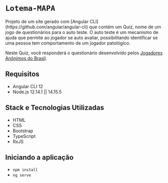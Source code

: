 # `Lotema-MAPA`

<p align="left">Projeto de um site gerado com [Angular CLI](https://github.com/angular/angular-cli) que contém um Quiz, nome de um jogo de questionários para o auto teste. O auto teste é um mecanismo de ajuda que permite ao jogador se auto avaliar, possibilitando identificar se uma pessoa tem comportamento de um jogador patológico. 

Neste Quiz, você responderá o questionário desenvolvido pelos <a href="https://jogadoresanonimos.com.br/">Jogadores Anônimos do Brasil</a>.</p>

## Requisitos

- Angular CLI 12
- Node.js 12.14.1 || 14.15.5

## Stack e Tecnologias Utilizadas

- HTML
- CSS 
- Bootstrap
- TypeScript 
- RxJS 

## Iniciando a aplicação

- ```npm install```
- ```ng serve```
